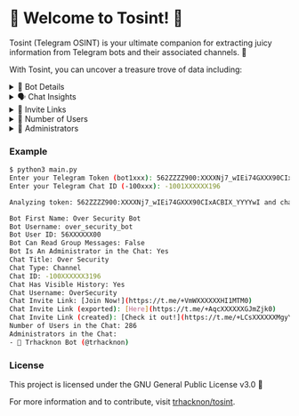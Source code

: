 
# 🌟 Welcome to Tosint! 🌟

Tosint (Telegram OSINT) is your ultimate companion for extracting juicy information from Telegram bots and their associated channels. 🚀

With Tosint, you can uncover a treasure trove of data including:

<details>
  <summary>🤖 Bot Details</summary>

  - First Name: Over Security Bot
  - Username: over_security_bot
  - User ID: 56XXXXXX00
  - Can Read Group Messages: False
  - Is An Administrator in the Chat: Yes
</details>

<details>
  <summary>🗣️ Chat Insights</summary>

  - Title: Over Security
  - Type: Channel
  - ID: -100XXXXXX3196
  - Has Visible History: Yes
  - Username: OverSecurity
</details>

<details>
  <summary>💌 Invite Links</summary>

  - [Join Now!](https://t.me/+VmWXXXXXXHI1MTM0)
  - [Here](https://t.me/+AqcXXXXXXGJmZjk0)
  - [Check it out!](https://t.me/+LCsXXXXXXMgyYTg0)
</details>

<details>
  <summary>👥 Number of Users</summary>

  - 286
</details>

<details>
  <summary>👑 Administrators</summary>

  - 🤖 Trhacknon Bot (@trhacknon)
</details>

### Example

```bash
$ python3 main.py
Enter your Telegram Token (bot1xxx): 562ZZZZ900:XXXXNj7_wIEi74GXXX90CIxACBIX_YYYYwI
Enter your Telegram Chat ID (-100xxx): -1001XXXXXX196

Analyzing token: 562ZZZZ900:XXXXNj7_wIEi74GXXX90CIxACBIX_YYYYwI and chat ID: -1001XXXXXX196

Bot First Name: Over Security Bot
Bot Username: over_security_bot
Bot User ID: 56XXXXXX00
Bot Can Read Group Messages: False
Bot Is An Administrator in the Chat: Yes
Chat Title: Over Security
Chat Type: Channel
Chat ID: -100XXXXXX3196
Chat Has Visible History: Yes
Chat Username: OverSecurity
Chat Invite Link: [Join Now!](https://t.me/+VmWXXXXXXHI1MTM0)
Chat Invite Link (exported): [Here](https://t.me/+AqcXXXXXXGJmZjk0)
Chat Invite Link (created): [Check it out!](https://t.me/+LCsXXXXXXMgyYTg0)
Number of Users in the Chat: 286
Administrators in the Chat:
- 🤖 Trhacknon Bot (@trhacknon)
```

### License

This project is licensed under the GNU General Public License v3.0 📜

For more information and to contribute, visit [trhacknon/tosint](https://github.com/tucommenceapousser/trkntosint).
